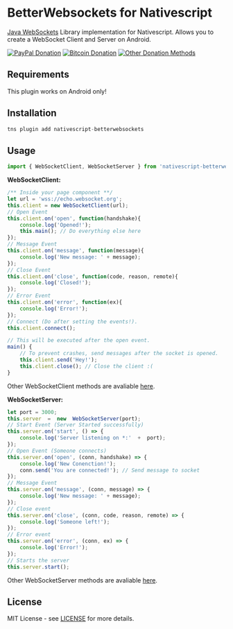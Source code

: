 
#  BetterWebsockets for Nativescript

[Java WebSockets](https://github.com/TooTallNate/Java-WebSocket) Library implementation for Nativescript. Allows you to create a WebSocket Client and Server on Android.

[![PayPal Donation](https://img.shields.io/badge/Donate-PayPal-brightgreen.svg)](https://www.paypal.me/JCAguilera) [![Bitcoin Donation](https://img.shields.io/badge/Donate-Bitcoin-orange.svg)](https://juankyapps.com/donate) [![Other Donation Methods](https://img.shields.io/badge/Donate-Others-blue.svg)](https://juankyapps.com/donate)

## Requirements
  
This plugin works on Android only!

## Installation

```javascript
tns plugin add nativescript-betterwebsockets
```
## Usage
```javascript
import { WebSocketClient, WebSocketServer } from 'nativescript-betterwebsockets';  
```
**WebSocketClient:**
```javascript
/** Inside your page component **/
let url = 'wss://echo.websocket.org';
this.client = new WebSocketClient(url);
// Open Event
this.client.on('open', function(handshake){
    console.log('Opened!');
    this.main(); // Do everything else here
});
// Message Event
this.client.on('message', function(message){ 
    console.log('New message: ' + message);
});
// Close Event
this.client.on('close', function(code, reason, remote){
    console.log('Closed!');
});
// Error Event
this.client.on('error', function(ex){
    console.log('Error!');
});
// Connect (Do after setting the events!).
this.client.connect();
```
```javascript
// This will be executed after the open event.
main() {
    // To prevent crashes, send messages after the socket is opened.
    this.client.send('Hey!');
    this.client.close(); // Close the client :(
}
```
Other WebSocketClient methods are avaliable [here](https://static.javadoc.io/org.java-websocket/Java-WebSocket/1.3.9/org/java_websocket/client/WebSocketClient.html).

**WebSocketServer:**
```javascript
let port = 3000;
this.server  =  new  WebSocketServer(port);
// Start Event (Server Started successfully)
this.server.on('start', () => {
    console.log('Server listening on *:'  +  port);
});
// Open Event (Someone connects)
this.server.on('open', (conn, handshake) => {
    console.log('New Conenction!');
    conn.send('You are connected!'); // Send message to socket
});
// Message Event
this.server.on('message', (conn, message) => {
    console.log('New message: ' + message);
});
// Close event
this.server.on('close', (conn, code, reason, remote) => {
    console.log('Someone left!');
});
// Error event
this.server.on('error', (conn, ex) => {
    console.log('Error!');
});
// Starts the server
this.server.start();
```
Other WebSocketServer methods are avaliable [here](https://static.javadoc.io/org.java-websocket/Java-WebSocket/1.3.9/org/java_websocket/server/WebSocketServer.html).
## License

MIT License - see [LICENSE](LICENSE) for more details.
